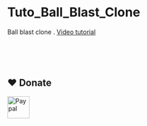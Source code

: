 # Tuto_Ball_Blast_Clone
Ball blast clone . 
[Video tutorial](https://www.youtube.com/playlist?list=PLMWgYNtBT-xOEtgszHRj4RXI-_gH2OdaV)

<br><br>
<br>
## ❤️ Donate  
<a href="https://paypal.me/hamzaherbou" title="https://paypal.me/hamzaherbou" target="_blank"><img align="left" height="50" src="https://www.mediafire.com/convkey/72dc/iz78ys7vtfsl957zg.jpg" alt="Paypal"></a>
